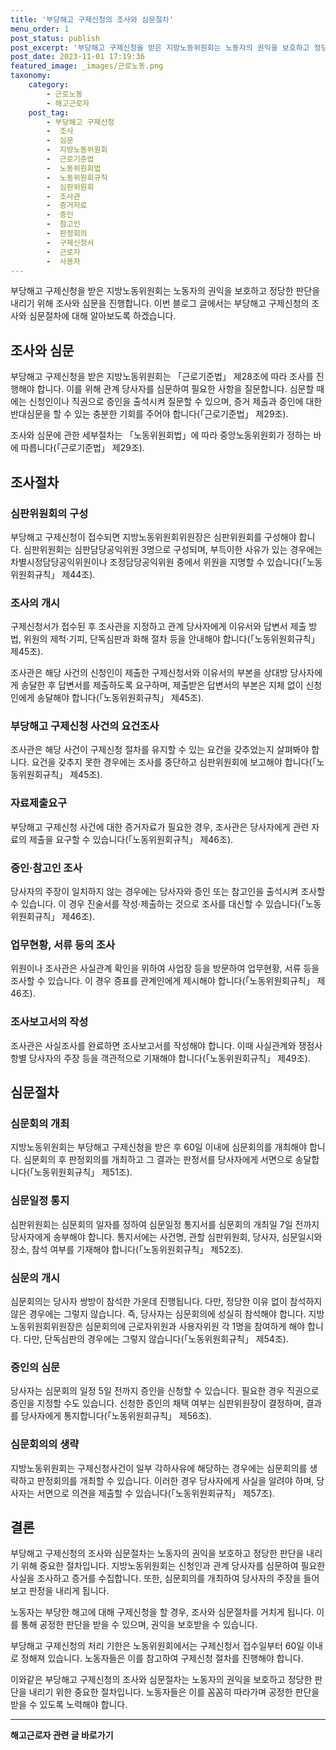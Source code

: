 ```yaml
---
title: '부당해고 구제신청의 조사와 심문절차'
menu_order: 1
post_status: publish
post_excerpt: '부당해고 구제신청을 받은 지방노동위원회는 노동자의 권익을 보호하고 정당한 판단을 내리기 위해 조사와 심문을 진행합니다. 이번 블로그 글에서는 부당해고 구제신청의 조사와 심문절차에 대해 알아보도록 하겠습니다.'
post_date: 2023-11-01 17:19:36
featured_image: _images/근로노동.png
taxonomy:
    category:
        - 근로노동
        - 해고근로자
    post_tag:
        - 부당해고 구제신청
        -  조사
        -  심문
        -  지방노동위원회
        -  근로기준법
        -  노동위원회법
        -  노동위원회규칙
        -  심판위원회
        -  조사관
        -  증거자료
        -  증인
        -  참고인
        -  판정회의
        -  구제신청서
        -  근로자
        -  사용자
---
```



부당해고 구제신청을 받은 지방노동위원회는 노동자의 권익을 보호하고 정당한 판단을 내리기 위해 조사와 심문을 진행합니다. 이번 블로그 글에서는 부당해고 구제신청의 조사와 심문절차에 대해 알아보도록 하겠습니다.

## 조사와 심문

부당해고 구제신청을 받은 지방노동위원회는 「근로기준법」 제28조에 따라 조사를 진행해야 합니다. 이를 위해 관계 당사자를 심문하여 필요한 사항을 질문합니다. 심문할 때에는 신청인이나 직권으로 증인을 출석시켜 질문할 수 있으며, 증거 제출과 증인에 대한 반대심문을 할 수 있는 충분한 기회를 주어야 합니다(「근로기준법」 제29조).

조사와 심문에 관한 세부절차는 「노동위원회법」에 따라 중앙노동위원회가 정하는 바에 따릅니다(「근로기준법」 제29조).

## 조사절차

### 심판위원회의 구성

부당해고 구제신청이 접수되면 지방노동위원회위원장은 심판위원회를 구성해야 합니다. 심판위원회는 심판담당공익위원 3명으로 구성되며, 부득이한 사유가 있는 경우에는 차별시정담당공익위원이나 조정담당공익위원 중에서 위원을 지명할 수 있습니다(「노동위원회규칙」 제44조).

### 조사의 개시

구제신청서가 접수된 후 조사관을 지정하고 관계 당사자에게 이유서와 답변서 제출 방법, 위원의 제척·기피, 단독심판과 화해 절차 등을 안내해야 합니다(「노동위원회규칙」 제45조).

조사관은 해당 사건의 신청인이 제출한 구제신청서와 이유서의 부본을 상대방 당사자에게 송달한 후 답변서를 제출하도록 요구하며, 제출받은 답변서의 부본은 지체 없이 신청인에게 송달해야 합니다(「노동위원회규칙」 제45조).

### 부당해고 구제신청 사건의 요건조사

조사관은 해당 사건이 구제신청 절차를 유지할 수 있는 요건을 갖추었는지 살펴봐야 합니다. 요건을 갖추지 못한 경우에는 조사를 중단하고 심판위원회에 보고해야 합니다(「노동위원회규칙」 제45조).

### 자료제출요구

부당해고 구제신청 사건에 대한 증거자료가 필요한 경우, 조사관은 당사자에게 관련 자료의 제출을 요구할 수 있습니다(「노동위원회규칙」 제46조).

### 증인·참고인 조사

당사자의 주장이 일치하지 않는 경우에는 당사자와 증인 또는 참고인을 출석시켜 조사할 수 있습니다. 이 경우 진술서를 작성·제출하는 것으로 조사를 대신할 수 있습니다(「노동위원회규칙」 제46조).

### 업무현황, 서류 등의 조사

위원이나 조사관은 사실관계 확인을 위하여 사업장 등을 방문하여 업무현황, 서류 등을 조사할 수 있습니다. 이 경우 증표를 관계인에게 제시해야 합니다(「노동위원회규칙」 제46조).

### 조사보고서의 작성

조사관은 사실조사를 완료하면 조사보고서를 작성해야 합니다. 이때 사실관계와 쟁점사항별 당사자의 주장 등을 객관적으로 기재해야 합니다(「노동위원회규칙」 제49조).

## 심문절차

### 심문회의 개최

지방노동위원회는 부당해고 구제신청을 받은 후 60일 이내에 심문회의를 개최해야 합니다. 심문회의 후 판정회의를 개최하고 그 결과는 판정서를 당사자에게 서면으로 송달합니다(「노동위원회규칙」 제51조).

### 심문일정 통지

심판위원회는 심문회의 일자를 정하여 심문일정 통지서를 심문회의 개최일 7일 전까지 당사자에게 송부해야 합니다. 통지서에는 사건명, 관할 심판위원회, 당사자, 심문일시와 장소, 참석 여부를 기재해야 합니다(「노동위원회규칙」 제52조).

### 심문의 개시

심문회의는 당사자 쌍방이 참석한 가운데 진행됩니다. 다만, 정당한 이유 없이 참석하지 않은 경우에는 그렇지 않습니다. 즉, 당사자는 심문회의에 성실히 참석해야 합니다. 지방노동위원회위원장은 심문회의에 근로자위원과 사용자위원 각 1명을 참여하게 해야 합니다. 다만, 단독심판의 경우에는 그렇지 않습니다(「노동위원회규칙」 제54조).

### 증인의 심문

당사자는 심문회의 일정 5일 전까지 증인을 신청할 수 있습니다. 필요한 경우 직권으로 증인을 지정할 수도 있습니다. 신청한 증인의 채택 여부는 심판위원장이 결정하며, 결과를 당사자에게 통지합니다(「노동위원회규칙」 제56조).

### 심문회의의 생략

지방노동위원회는 구제신청사건이 일부 각하사유에 해당하는 경우에는 심문회의를 생략하고 판정회의를 개최할 수 있습니다. 이러한 경우 당사자에게 사실을 알려야 하며, 당사자는 서면으로 의견을 제출할 수 있습니다(「노동위원회규칙」 제57조).

## 결론

부당해고 구제신청의 조사와 심문절차는 노동자의 권익을 보호하고 정당한 판단을 내리기 위해 중요한 절차입니다. 지방노동위원회는 신청인과 관계 당사자를 심문하여 필요한 사실을 조사하고 증거를 수집합니다. 또한, 심문회의를 개최하여 당사자의 주장을 들어보고 판정을 내리게 됩니다.

노동자는 부당한 해고에 대해 구제신청을 할 경우, 조사와 심문절차를 거치게 됩니다. 이를 통해 공정한 판단을 받을 수 있으며, 권익을 보호받을 수 있습니다.

부당해고 구제신청의 처리 기한은 노동위원회에서는 구제신청서 접수일부터 60일 이내로 정해져 있습니다. 노동자들은 이를 참고하여 구제신청 절차를 진행해야 합니다.

이와같은 부당해고 구제신청의 조사와 심문절차는 노동자의 권익을 보호하고 정당한 판단을 내리기 위한 중요한 절차입니다. 노동자들은 이를 꼼꼼히 따라가며 공정한 판단을 받을 수 있도록 노력해야 합니다.


<!-- wp:separator -->
<hr class="wp-block-separator has-alpha-channel-opacity"/>
<!-- /wp:separator -->

<!-- wp:group {"backgroundColor":"base","layout":{"type":"constrained"}} -->
<div class="wp-block-group has-base-background-color has-background"><!-- wp:paragraph {"align":"center","fontSize":"medium"} -->
<p class="has-text-align-center has-large-font-size"><strong>해고근로자 관련 글 바로가기</strong></p>
<!-- /wp:paragraph -->


<!-- wp:latest-posts
{"categories":[{"id":12660,"count":19,"description":"","link":"https://uknowlaw.com/category/%ed%95%b4%ea%b3%a0%ea%b7%bc%eb%a1%9c%ec%9e%90/","name":"해고근로자","slug":"해고근로자","taxonomy":"category","parent":0,"meta":[],"_links":{"self":[{"href":"https://uknowlaw.com/wp-json/wp/v2/categories/12660"}],"collection":[{"href":"https://uknowlaw.com/wp-json/wp/v2/categories"}],"about":[{"href":"https://uknowlaw.com/wp-json/wp/v2/taxonomies/category"}],"wp:post_type":[{"href":"https://uknowlaw.com/wp-json/wp/v2/posts?categories=12660"}],"curies":[{"name":"wp","href":"https://api.w.org/{rel}","templated":true}]}}],"postsToShow":100,"excerptLength":28,"postLayout":"grid","columns":2,"featuredImageAlign":"left","featuredImageSizeSlug":"large","fontSize":"medium"} /--></div>
<!-- /wp:group -->